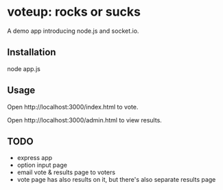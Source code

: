voteup: rocks or sucks
======================

A demo app introducing node.js and socket.io.

Installation
------------

node app.js

Usage
-----

Open http://localhost:3000/index.html to vote.

Open http://localhost:3000/admin.html to view results.

TODO
----

- express app
- option input page
- email vote & results page to voters
- vote page has also results on it, but there's also separate results page
